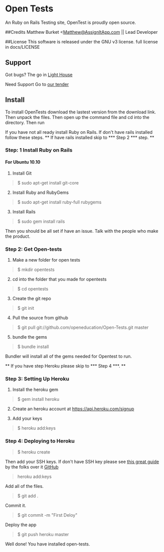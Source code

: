 # Open Tests
An Ruby on Rails Testing site,
OpenTest is proudly open source.

##Credits
Matthew Burket <Matthew@AssignItApp.com || Lead Developer 

##License
This software is released under the GNU v3 license.
full license in docs/LICENSE

## Support
Got bugs? The go in [Light House](http://openeducation.lighthouseapp.com/projects/72462-open-tests/overview)


Need Support Go to [our tender](https://openeducation.tenderapp.com)

## Install
To install OpenTests download the lastest version from the download link.
Then unpack the files. Then open up the command file and cd into the directory. Then run

If you have not all ready install Ruby on Rails. If don't have rails installed follow these steps. 
** If have rails installed skip to *** Step 2 *** step. **

### Step: 1 Install Ruby on Rails

#### For Ubuntu 10.10

1) Install Git

> $ sudo apt-get install git-core

2) Install Ruby and RubyGems

> $ sudo apt-get install ruby-full rubygems

3) Install Rails

> $ sudo gem install rails

Then you should be all set if have an issue. Talk with the people who make the product.

### Step 2: Get Open-tests

1) Make a new folder for open tests

> $ mkdir opentests

2) cd into the folder that you made for opentests

> $ cd opentests

3) Create the git repo

> $ git init

4) Pull the source from github

> $ git pull git://github.com/openeducation/Open-Tests.git master

5) bundle the gems

> $ bundle install

Bundler will install all of the gems needed for Opentest to run.

** If you have step Heroku please skip to *** Step 4 ***. **

### Step 3: Setting Up Heroku

1) Install the heroku gem 

> $ gem install heroku

2) Create an heroku account at https://api.heroku.com/signup

3) Add your keys

> $ heroku add:keys

### Step 4: Deploying to Heroku

> $ heroku create


Then add your SSH keys.
If don't have SSH key please see [this great guide](http://http://help.github.com/working-with-key-passphrases/) by the folks over it [GitHub](http://github.com)

> heroku add:keys

Add all of the files.

> $ git add .

Commit it.

> $ git commit -m "First Deloy"

Deploy the app

> $ git push heroku master

Well done! You have installed open-tests.


